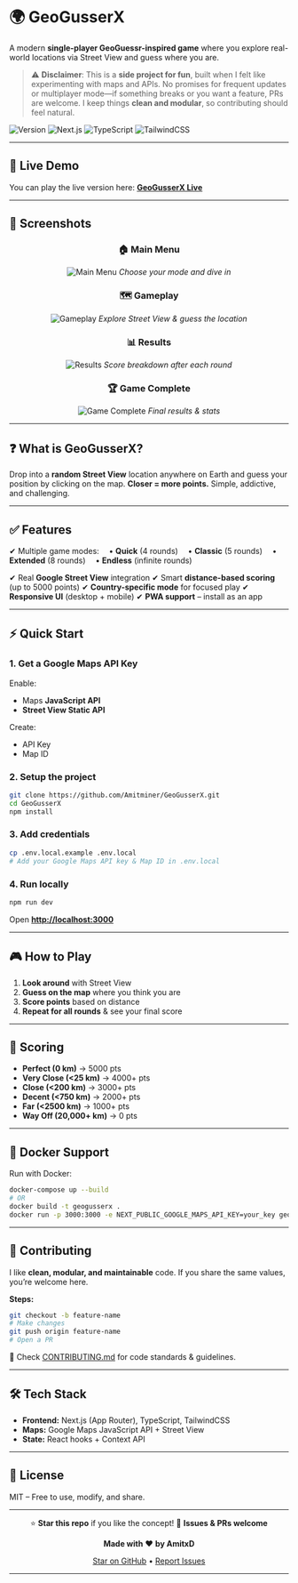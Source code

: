 # 🌍 **GeoGusserX**

A modern **single-player GeoGuessr-inspired game** where you explore real-world locations via Street View and guess where you are.

> ⚠ **Disclaimer**: This is a **side project for fun**, built when I felt like experimenting with maps and APIs. No promises for frequent updates or multiplayer mode—if something breaks or you want a feature, PRs are welcome. I keep things **clean and modular**, so contributing should feel natural.

![Version](https://img.shields.io/badge/version-0.0.7-blue)
![Next.js](https://img.shields.io/badge/Next.js-15-black)
![TypeScript](https://img.shields.io/badge/TypeScript-Strict-blue)
![TailwindCSS](https://img.shields.io/badge/TailwindCSS-Styled-green)

---

## 🔗 **Live Demo**

You can play the live version here: **[GeoGusserX Live](https://xyz.com)**

---

## 📸 **Screenshots**

<div align="center">

### 🏠 Main Menu

![Main Menu](./public/screenshots/main-menu.png)
*Choose your mode and dive in*

### 🗺️ Gameplay

![Gameplay](./public/screenshots/gameplay.png)
*Explore Street View & guess the location*

### 📊 Results

![Results](./public/screenshots/results.png)
*Score breakdown after each round*

### 🏆 Game Complete

![Game Complete](./public/screenshots/game-complete.png)
*Final results & stats*

</div>

---

## ❓ **What is GeoGusserX?**

Drop into a **random Street View** location anywhere on Earth and guess your position by clicking on the map. **Closer = more points.** Simple, addictive, and challenging.

---

## ✅ **Features**

✔ Multiple game modes:
 • **Quick** (4 rounds)
 • **Classic** (5 rounds)
 • **Extended** (8 rounds)
 • **Endless** (infinite rounds)

✔ Real **Google Street View** integration
✔ Smart **distance-based scoring** (up to 5000 points)
✔ **Country-specific mode** for focused play
✔ **Responsive UI** (desktop + mobile)
✔ **PWA support** – install as an app

---

## ⚡ **Quick Start**

### 1. **Get a Google Maps API Key**

Enable:

* Maps **JavaScript API**
* **Street View Static API**

Create:

* API Key
* Map ID

### 2. **Setup the project**

```bash
git clone https://github.com/Amitminer/GeoGusserX.git
cd GeoGusserX
npm install
```

### 3. **Add credentials**

```bash
cp .env.local.example .env.local
# Add your Google Maps API key & Map ID in .env.local
```

### 4. **Run locally**

```bash
npm run dev
```

Open **[http://localhost:3000](http://localhost:3000)**

---

## 🎮 **How to Play**

1. **Look around** with Street View
2. **Guess on the map** where you think you are
3. **Score points** based on distance
4. **Repeat for all rounds** & see your final score

---

## 📏 **Scoring**

* **Perfect (0 km)** → 5000 pts
* **Very Close (<25 km)** → 4000+ pts
* **Close (<200 km)** → 3000+ pts
* **Decent (<750 km)** → 2000+ pts
* **Far (<2500 km)** → 1000+ pts
* **Way Off (20,000+ km)** → 0 pts

---

## 🐳 **Docker Support**

Run with Docker:

```bash
docker-compose up --build
# OR
docker build -t geogusserx .
docker run -p 3000:3000 -e NEXT_PUBLIC_GOOGLE_MAPS_API_KEY=your_key geogusserx
```

---

## 🤝 **Contributing**

I like **clean, modular, and maintainable** code. If you share the same values, you’re welcome here.

**Steps:**

```bash
git checkout -b feature-name
# Make changes
git push origin feature-name
# Open a PR
```

📜 Check [CONTRIBUTING.md](CONTRIBUTING.md) for code standards & guidelines.

---

## 🛠 **Tech Stack**

* **Frontend:** Next.js (App Router), TypeScript, TailwindCSS
* **Maps:** Google Maps JavaScript API + Street View
* **State:** React hooks + Context API

---

## 📜 **License**

MIT – Free to use, modify, and share.

---

<div align="center">

⭐ **Star this repo** if you like the concept!
🐞 **Issues & PRs welcome**

**Made with** ❤️ **by AmitxD**

[Star on GitHub](https://github.com/Amitminer/GeoGusserX) • [Report Issues](https://github.com/Amitminer/GeoGusserX/issues)

</div>

---
